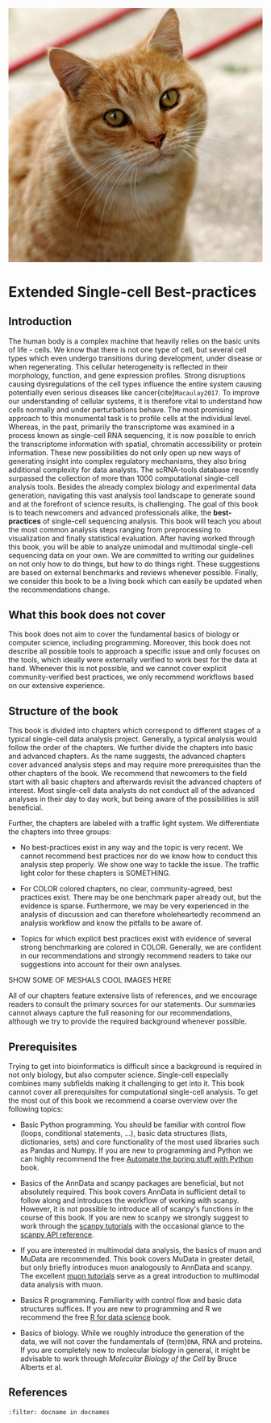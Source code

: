 ![alt text](_static/images/title.jpg "Title")

<div style="page-break-after: always;"></div>

# Extended Single-cell Best-practices

## Introduction

The human body is a complex machine that heavily relies on the basic units of life - cells. We know that there is not one type of cell, but several cell types which even undergo transitions during development, under disease or when regenerating. This cellular heterogeneity is reflected in their morphology, function, and gene expression profiles. Strong disruptions causing dysregulations of the cell types influence the entire system causing potentially even serious diseases like cancer{cite}`Macaulay2017`. To improve our understanding of cellular systems, it is therefore vital to understand how cells normally and under perturbations behave.
The most promising approach to this monumental task is to profile cells at the individual level. Whereas, in the past, primarily the transcriptome was examined in a process known as single-cell RNA sequencing, it is now possible to enrich the transcriptome information with spatial, chromatin accessibility or protein information. These new possibilities do not only open up new ways of generating insight into complex regulatory mechanisms, they also bring additional complexity for data analysts.
The scRNA-tools database recently surpassed the collection of more than 1000 computational single-cell analysis tools. Besides the already complex biology and experimental data generation, navigating this vast analysis tool landscape to generate sound and at the forefront of science results, is challenging.
The goal of this book is to teach newcomers and advanced professionals alike, the **best-practices** of single-cell sequencing analysis.
This book will teach you about the most common analysis steps ranging from preprocessing to visualization and finally statistical evaluation.
After having worked through this book, you will be able to analyze unimodal and multimodal single-cell sequencing data on your own.
We are committed to writing our guidelines on not only how to do things, but how to do things right. These suggestions are based on external benchmarks and reviews whenever possible. Finally, we consider this book to be a living book which can easily be updated when the recommendations change.

## What this book does not cover

This book does not aim to cover the fundamental basics of biology or computer science, including programming. Moreover, this book does not describe all possible tools to approach a specific issue and only focuses on the tools, which ideally were externally verified to work best for the data at hand. Whenever this is not possible, and we cannot cover explicit community-verified best practices, we only recommend workflows based on our extensive experience.

## Structure of the book

This book is divided into chapters which correspond to different stages of a typical single-cell data analysis project. Generally, a typical analysis would follow the order of the chapters. We further divide the chapters into basic and advanced chapters. As the name suggests, the advanced chapters cover advanced analysis steps and may require more prerequisites than the other chapters of the book. We recommend that newcomers to the field start with all basic chapters and afterwards revisit the advanced chapters of interest. Most single-cell data analysts do not conduct all of the advanced analyses in their day to day work, but being aware of the possibilities is still beneficial.

Further, the chapters are labeled with a traffic light system. We differentiate the chapters into three groups:

* No best-practices exist in any way and the topic is very recent. We cannot recommend best practices nor do we know how to conduct this analysis step properly. We show one way to tackle the issue. The traffic light color for these chapters is SOMETHING.

* For COLOR colored chapters, no clear, community-agreed, best practices exist. There may be one benchmark paper already out, but the evidence is sparse. Furthermore, we may be very experienced in the analysis of discussion and can therefore wholeheartedly recommend an analysis workflow and know the pitfalls to be aware of.

* Topics for which explicit best practices exist with evidence of several strong benchmarking are colored in COLOR. Generally, we are confident in our recommendations and strongly recommend readers to take our suggestions into account for their own analyses.

SHOW SOME OF MESHALS COOL IMAGES HERE

All of our chapters feature extensive lists of references, and we encourage readers to consult the primary sources for our statements. Our summaries cannot always capture the full reasoning for our recommendations, although we try to provide the required background whenever possible.

## Prerequisites

Trying to get into bioinformatics is difficult since a background is required in not only biology, but also computer science. Single-cell especially combines many subfields making it challenging to get into it. This book cannot cover all prerequisites for computational single-cell analysis. To get the most out of this book we recommend a coarse overview over the following topics:

* Basic Python programming. You should be familiar with control flow (loops, conditional statements, ...), basic data structures (lists, dictionaries, sets) and core functionality of the most used libraries such as Pandas and Numpy. If you are new to programming and Python we can highly recommend the free [Automate the boring stuff with Python](https://automatetheboringstuff.com/) book.

* Basics of the AnnData and scanpy packages are beneficial, but not absolutely required. This book covers AnnData in sufficient detail to follow along and introduces the workflow of working with scanpy. However, it is not possible to introduce all of scanpy's functions in the course of this book. If you are new to scanpy we strongly suggest to work through the [scanpy tutorials](https://scanpy.readthedocs.io/en/stable/tutorials.html) with the occasional glance to the [scanpy API reference](https://scanpy.readthedocs.io/en/stable/api.html).

* If you are interested in multimodal data analysis, the basics of muon and MuData are recommended. This book covers MuData in greater detail, but only briefly introduces muon analogously to AnnData and scanpy. The excellent [muon tutorials](https://muon-tutorials.readthedocs.io/en/latest/) serve as a great introduction to multimodal data analysis with muon.

* Basics R programming. Familiarity with control flow and basic data structures suffices. If you are new to programming and R we recommend the free [R for data science](https://r4ds.had.co.nz/) book.

* Basics of biology. While we roughly introduce the generation of the data, we will not cover the fundamentals of {term}`DNA`, RNA and proteins. If you are completely new to molecular biology in general, it might be advisable to work through *Molecular Biology of the Cell* by Bruce Alberts et al.

## References

```{bibliography}
:filter: docname in docnames
```
